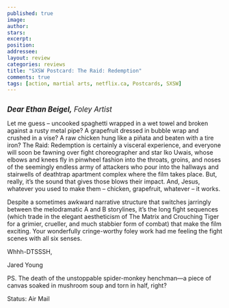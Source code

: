 ```yaml
---
published: true
image:
author: 
stars: 
excerpt: 
position: 
addressee: 
layout: review
categories: reviews
title: "SXSW Postcard: The Raid: Redemption"
comments: true
tags: [action, martial arts, netflix.ca, Postcards, SXSW]
---
```

<div>

<span class="full-image-block ssNonEditable"><img alt="" src="http://static.squarespace.com/static/5005f6bcc4aa41161b33e89e/5329cf1fe4b07c068ebf74de/5329cf1fe4b07c068ebf7504/1336620314003/theraid.jpg" /></span>

<span style="font-size:120%;"><em><strong>Dear Ethan Beigel,</strong> Foley Artist</em></span>

Let me guess – uncooked spaghetti wrapped in a wet towel and broken against a rusty metal pipe? A grapefruit dressed in bubble wrap and crushed in a vise? A raw chicken hung like a piñata and beaten with a tire iron? The Raid: Redemption is certainly a visceral experience, and everyone will soon be fawning over fight choreographer and star Iko Uwais, whose elbows and knees fly in pinwheel fashion into the throats, groins, and noses of the seemingly endless army of attackers who pour into the hallways and stairwells of deathtrap apartment complex where the film takes place. But, really, it’s the sound that gives those blows their impact. And, Jesus, whatever you used to make them – chicken, grapefruit, whatever – it works.

Despite a sometimes awkward narrative structure that switches jarringly between the melodramatic A and B storylines, it’s the long fight sequences (which trade in the elegant aestheticism of The Matrix and Crouching Tiger for a grimier, crueller, and much stabbier form of combat) that make the film exciting. Your wonderfully cringe-worthy foley work had me feeling the fight scenes with all six senses.

Whhh-DTSSSH,

Jared Young

PS. The death of the unstoppable spider-monkey henchman—a piece of canvas soaked in mushroom soup and torn in half, right?

Status: Air Mail

</div>
